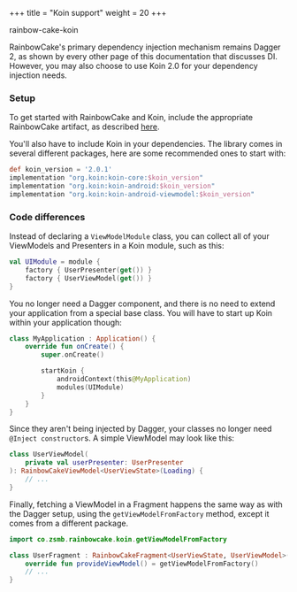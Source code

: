 +++
title = "Koin support"
weight = 20
+++

<div class="small-subtitle">rainbow-cake-koin</div>

RainbowCake's primary dependency injection mechanism remains Dagger 2, as shown by every other page of this documentation that discusses DI. However, you may also choose to use Koin 2.0 for your dependency injection needs.

### Setup

To get started with RainbowCake and Koin, include the appropriate RainbowCake artifact, as described [here](/getting-started/setup/dependencies/).

You'll also have to include Koin in your dependencies. The library comes in several different packages, here are some recommended ones to start with:

```groovy
def koin_version = '2.0.1'
implementation "org.koin:koin-core:$koin_version"
implementation "org.koin:koin-android:$koin_version"
implementation "org.koin:koin-android-viewmodel:$koin_version"
```

### Code differences

Instead of declaring a `ViewModelModule` class, you can collect all of your ViewModels and Presenters in a Koin module, such as this:

```kotlin
val UIModule = module {
    factory { UserPresenter(get()) }
    factory { UserViewModel(get()) }
}
```

You no longer need a Dagger component, and there is no need to extend your application from a special base class. You will have to start up Koin within your application though:

```kotlin
class MyApplication : Application() {
    override fun onCreate() {
        super.onCreate()

        startKoin {
            androidContext(this@MyApplication)
            modules(UIModule)
        }
    }
}
```

Since they aren't being injected by Dagger, your classes no longer need `@Inject constructor`s. A simple ViewModel may look like this:

```kotlin
class UserViewModel(
    private val userPresenter: UserPresenter
): RainbowCakeViewModel<UserViewState>(Loading) {
    // ...
}
```

Finally, fetching a ViewModel in a Fragment happens the same way as with the Dagger setup, using the `getViewModelFromFactory` method, except it comes from a different package.

```kotlin
import co.zsmb.rainbowcake.koin.getViewModelFromFactory

class UserFragment : RainbowCakeFragment<UserViewState, UserViewModel>() {
    override fun provideViewModel() = getViewModelFromFactory()
    // ...
}
```
